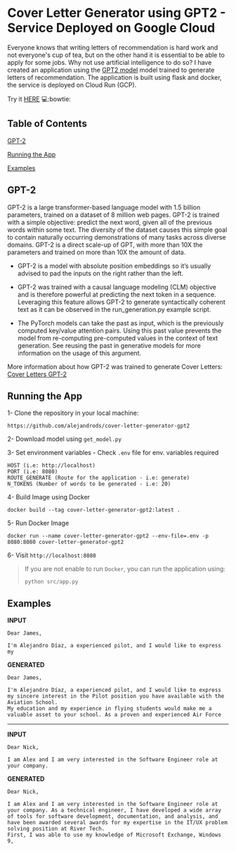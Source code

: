 # Cover Letter Generator using GPT2 - Service Deployed on Google Cloud

Everyone knows that writing letters of recommendation is hard work and not everyone's cup of tea, but on the other hand 
it is essential to be able to apply for some jobs. Why not use artificial intelligence to do so?
I have created an application using the [GPT2 model](https://huggingface.co/jonasmue/cover-letter-gpt2) model trained to generate letters of recommendation. The application is built using flask and docker, the service is deployed on Cloud Run (GCP).

Try it [HERE](https://cover-letter-generator-gpt2-app-6q7gvhilqq-lz.a.run.app) :computer::bowtie:

## Table of Contents  

[GPT-2](#gpt2)

[Running the App](#Deploy)  

[Examples](#Examples)  

<a name="gpt2"></a>
## GPT-2
GPT-2 is a large transformer-based language model with 1.5 billion parameters, trained on a dataset of 8 million web pages. GPT-2 is trained with a simple objective: predict the next word, given all of the previous words within some text. The diversity of the dataset causes this simple goal to contain naturally occurring demonstrations of many tasks across diverse domains. GPT-2 is a direct scale-up of GPT, with more than 10X the parameters and trained on more than 10X the amount of data.

- GPT-2 is a model with absolute position embeddings so it’s usually advised to pad the inputs on the right rather than the left.

- GPT-2 was trained with a causal language modeling (CLM) objective and is therefore powerful at predicting the next token in a sequence. Leveraging this feature allows GPT-2 to generate syntactically coherent text as it can be observed in the run_generation.py example script.

- The PyTorch models can take the past as input, which is the previously computed key/value attention pairs. Using this past value prevents the model from re-computing pre-computed values in the context of text generation. See reusing the past in generative models for more information on the usage of this argument.

More information about how GPT-2 was trained to generate Cover Letters: [Cover Letters GPT-2](https://jonasportfol.io/posts/cover-letters-gpt2)

<a name="Deploy"></a>
## Running the App

1- Clone the repository in your local machine:
```
https://github.com/alejandrods/cover-letter-generator-gpt2
```

2- Download model using `get_model.py`

3- Set environment variables - Check `.env` file for env. variables required
```
HOST (i.e: http://localhost)
PORT (i.e: 8080)
ROUTE_GENERATE (Route for the application - i.e: generate)
N_TOKENS (Number of words to be generated - i.e: 20)
```

4- Build Image using Docker
```
docker build --tag cover-letter-generator-gpt2:latest .
```

5- Run Docker Image
```
docker run --name cover-letter-generator-gpt2 --env-file=.env -p 8080:8080 cover-letter-generator-gpt2
```

6- Visit `http://localhost:8080`


>If you are not enable to run `Docker`, you can run the application using:
>```
>python src/app.py
>```


<a name="Examples"></a>
## Examples
**INPUT** 
```
Dear James,

I'm Alejandro Díaz, a experienced pilot, and I would like to express my  
```
**GENERATED** 
```
Dear James,

I'm Alejandro Díaz, a experienced pilot, and I would like to express my sincere interest in the Pilot position you have available with the Aviation School.
My education and my experience in flying students would make me a valuable asset to your school. As a proven and experienced Air Force
```
___

**INPUT** 
```
Dear Nick,

I am Alex and I am very interested in the Software Engineer role at your company.   
```
**GENERATED** 
```
Dear Nick,

I am Alex and I am very interested in the Software Engineer role at your company. As a technical engineer, I have developed a wide array of tools for software development, documentation, and analysis, and have been awarded several awards for my expertise in the IT/UX problem solving position at River Tech.
First, I was able to use my knowledge of Microsoft Exchange, Windows 9,
```